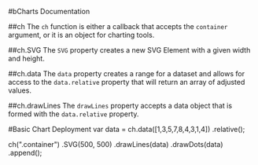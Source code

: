 #bCharts Documentation

##ch
The `ch` function is either a callback that accepts the `container` argument, or it is an object for charting tools.

##ch.SVG
The `SVG` property creates a new SVG Element with a given width and height.

##ch.data
The `data` property creates a range for a dataset and allows for access to the `data.relative` property that will return an array of adjusted values.

##ch.drawLines
The `drawLines` property accepts a data object that is formed with the `data.relative` property.


#Basic Chart Deployment
var data = ch.data([1,3,5,7,8,4,3,1,4])
    .relative();

ch(".container")
  .SVG(500, 500)
  .drawLines(data)
  .drawDots(data)
  .append();
